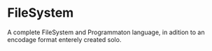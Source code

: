 # FileSystem
A complete FileSystem and Programmaton language, in adition to an encodage format enterely created solo.
